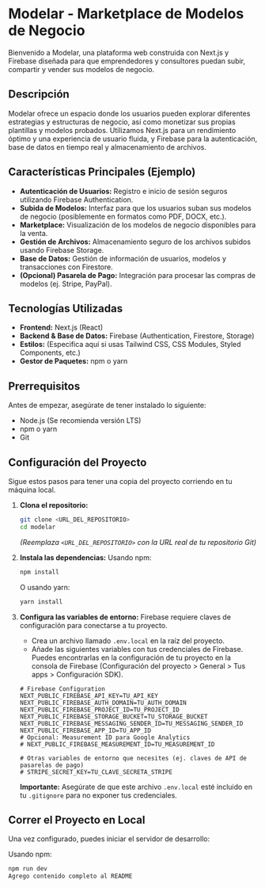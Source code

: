 # Modelar - Marketplace de Modelos de Negocio

Bienvenido a Modelar, una plataforma web construida con Next.js y Firebase diseñada para que emprendedores y consultores puedan subir, compartir y vender sus modelos de negocio.

## Descripción

Modelar ofrece un espacio donde los usuarios pueden explorar diferentes estrategias y estructuras de negocio, así como monetizar sus propias plantillas y modelos probados. Utilizamos Next.js para un rendimiento óptimo y una experiencia de usuario fluida, y Firebase para la autenticación, base de datos en tiempo real y almacenamiento de archivos.

## Características Principales (Ejemplo)

* **Autenticación de Usuarios:** Registro e inicio de sesión seguros utilizando Firebase Authentication.
* **Subida de Modelos:** Interfaz para que los usuarios suban sus modelos de negocio (posiblemente en formatos como PDF, DOCX, etc.).
* **Marketplace:** Visualización de los modelos de negocio disponibles para la venta.
* **Gestión de Archivos:** Almacenamiento seguro de los archivos subidos usando Firebase Storage.
* **Base de Datos:** Gestión de información de usuarios, modelos y transacciones con Firestore.
* **(Opcional) Pasarela de Pago:** Integración para procesar las compras de modelos (ej. Stripe, PayPal).

## Tecnologías Utilizadas

* **Frontend:** Next.js (React)
* **Backend & Base de Datos:** Firebase (Authentication, Firestore, Storage)
* **Estilos:** (Especifica aquí si usas Tailwind CSS, CSS Modules, Styled Components, etc.)
* **Gestor de Paquetes:** npm o yarn

## Prerrequisitos

Antes de empezar, asegúrate de tener instalado lo siguiente:

* Node.js (Se recomienda versión LTS)
* npm o yarn
* Git

## Configuración del Proyecto

Sigue estos pasos para tener una copia del proyecto corriendo en tu máquina local.

1.  **Clona el repositorio:**
    ```bash
    git clone <URL_DEL_REPOSITORIO>
    cd modelar
    ```
    *(Reemplaza `<URL_DEL_REPOSITORIO>` con la URL real de tu repositorio Git)*

2.  **Instala las dependencias:**
    Usando npm:
    ```bash
    npm install
    ```
    O usando yarn:
    ```bash
    yarn install
    ```

3.  **Configura las variables de entorno:**
    Firebase requiere claves de configuración para conectarse a tu proyecto.
    * Crea un archivo llamado `.env.local` en la raíz del proyecto.
    * Añade las siguientes variables con tus credenciales de Firebase. Puedes encontrarlas en la configuración de tu proyecto en la consola de Firebase (Configuración del proyecto > General > Tus apps > Configuración SDK).

    ```plaintext
    # Firebase Configuration
    NEXT_PUBLIC_FIREBASE_API_KEY=TU_API_KEY
    NEXT_PUBLIC_FIREBASE_AUTH_DOMAIN=TU_AUTH_DOMAIN
    NEXT_PUBLIC_FIREBASE_PROJECT_ID=TU_PROJECT_ID
    NEXT_PUBLIC_FIREBASE_STORAGE_BUCKET=TU_STORAGE_BUCKET
    NEXT_PUBLIC_FIREBASE_MESSAGING_SENDER_ID=TU_MESSAGING_SENDER_ID
    NEXT_PUBLIC_FIREBASE_APP_ID=TU_APP_ID
    # Opcional: Measurement ID para Google Analytics
    # NEXT_PUBLIC_FIREBASE_MEASUREMENT_ID=TU_MEASUREMENT_ID

    # Otras variables de entorno que necesites (ej. claves de API de pasarelas de pago)
    # STRIPE_SECRET_KEY=TU_CLAVE_SECRETA_STRIPE
    ```
    **Importante:** Asegúrate de que este archivo `.env.local` esté incluido en tu `.gitignore` para no exponer tus credenciales.

## Correr el Proyecto en Local

Una vez configurado, puedes iniciar el servidor de desarrollo:

Usando npm:
```bash
npm run dev
Agrego contenido completo al README
